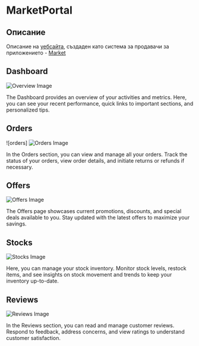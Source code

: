 <h1>﻿MarketPortal</h1>
<h2>Описание</h2>
  Описание на <a href="https://farmers-market.runasp.net/">уебсайта</a>, създаден като система за продавачи за приложението - <a href="https://github.com/gabigoranov/MarketFlutter">Market</a>


<div class="help-container">

  <div class="help-section" id="dashboard">
        <h2>Dashboard</h2>
        <img src="https://github.com/user-attachments/assets/a4e5fdfb-34fc-4b82-99a2-40532e6017c0" alt="Overview Image"></img>
        <p>The Dashboard provides an overview of your activities and metrics. Here, you can see your recent performance, quick links to important sections, and personalized tips.</p>
    </div>

  <div class="help-section" id="orders">
        <h2>Orders</h2>![orders]
        <img src="https://github.com/user-attachments/assets/2854bf14-3d1a-4f06-9181-9dfa073b65f2" alt="Orders Image">
        <p>In the Orders section, you can view and manage all your orders. Track the status of your orders, view order details, and initiate returns or refunds if necessary.</p>
    </div>

  <div class="help-section" id="offers">
        <h2>Offers</h2>
        <img src="https://github.com/user-attachments/assets/87cbf333-c19c-4654-93fc-28a399ffbaf6" alt="Offers Image">
        <p>The Offers page showcases current promotions, discounts, and special deals available to you. Stay updated with the latest offers to maximize your savings.</p>
    </div>

  <div class="help-section" id="stocks">
        <h2>Stocks</h2>
        <img src="https://github.com/user-attachments/assets/68d533f0-4233-45a5-bbdd-f80024240209" alt="Stocks Image">
        <p>Here, you can manage your stock inventory. Monitor stock levels, restock items, and see insights on stock movement and trends to keep your inventory up-to-date.</p>
    </div>

  <div class="help-section" id="reviews">
        <h2>Reviews</h2>
        <img src="https://github.com/user-attachments/assets/521a237d-e99d-45d5-a77e-6675d8342a3e" alt="Reviews Image">
        <p>In the Reviews section, you can read and manage customer reviews. Respond to feedback, address concerns, and view ratings to understand customer satisfaction.</p>
    </div>
</div>

